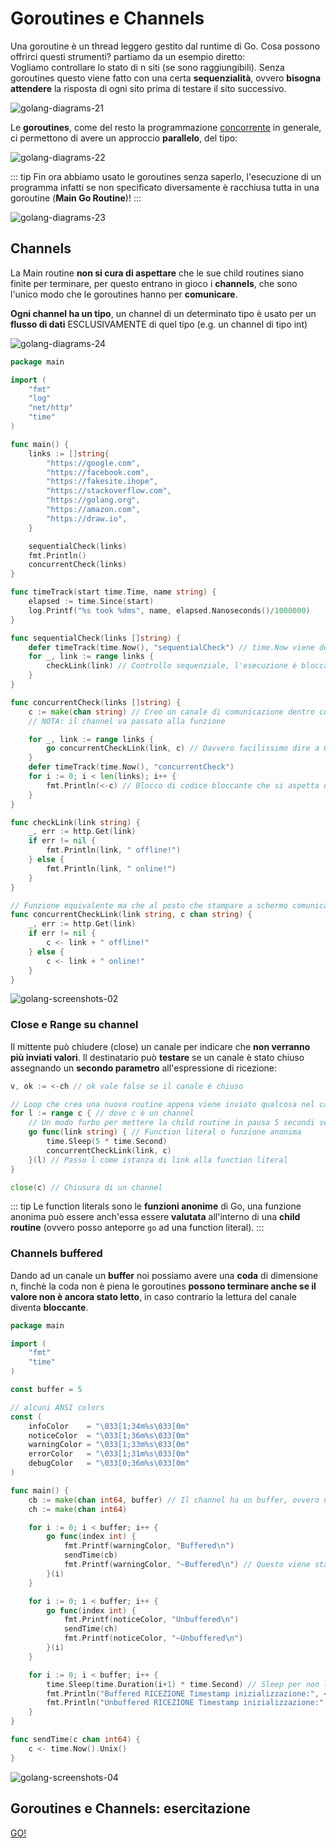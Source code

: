 # Goroutines e Channels
Una goroutine è un thread leggero gestito dal runtime di Go. Cosa possono offrirci questi strumenti? partiamo da un esempio diretto:<br>
Vogliamo controllare lo stato di n siti (se sono raggiungibili). Senza goroutines questo viene fatto con una certa **sequenzialità**, ovvero **bisogna attendere** la risposta di ogni sito prima di testare il sito successivo.

![golang-diagrams-21](../assets/golang-diagrams-21.png)

Le **goroutines**, come del resto la programmazione [concorrente](https://it.wikipedia.org/wiki/Concorrenza_(informatica)) in generale, ci permettono di avere un approccio **parallelo**, del tipo:

![golang-diagrams-22](../assets/golang-diagrams-22.png)

::: tip
Fin ora abbiamo usato le goroutines senza saperlo, l'esecuzione di un programma infatti se non specificato diversamente è racchiusa tutta in una goroutine (**Main Go Routine**)!
:::

![golang-diagrams-23](../assets/golang-diagrams-23.png)

## Channels
La Main routine **non si cura di aspettare** che le sue child routines siano finite per terminare, per questo entrano in gioco i **channels**, che sono l'unico modo che le goroutines hanno per **comunicare**.<br>

**Ogni channel ha un tipo**, un channel di un determinato tipo è usato per un **flusso di dati** ESCLUSIVAMENTE di quel tipo (e.g. un channel di tipo int)

![golang-diagrams-24](../assets/golang-diagrams-24.png)

```go
package main

import (
	"fmt"
	"log"
	"net/http"
	"time"
)

func main() {
	links := []string{
		"https://google.com",
		"https://facebook.com",
		"https://fakesite.ihope",
		"https://stackoverflow.com",
		"https://golang.org",
		"https://amazon.com",
		"https://draw.io",
	}

	sequentialCheck(links)
	fmt.Println()
	concurrentCheck(links)
}

func timeTrack(start time.Time, name string) {
	elapsed := time.Since(start)
	log.Printf("%s took %dms", name, elapsed.Nanoseconds()/1000000)
}

func sequentialCheck(links []string) {
	defer timeTrack(time.Now(), "sequentialCheck") // time.Now viene determinato subito ma la funzione grazie a defer viene chiamata solo una volta finito il for
	for _, link := range links {
		checkLink(link) // Controllo sequenziale, l'esecuzione è bloccata finchè la funzione non finisce
	}
}

func concurrentCheck(links []string) {
	c := make(chan string) // Creo un canale di comunicazione dentro cui posso passare dei valori string
	// NOTA: il channel va passato alla funzione

	for _, link := range links {
		go concurrentCheckLink(link, c) // Davvero facilissimo dire a Go di eseguire del codice in maniera concorrente!
	}
	defer timeTrack(time.Now(), "concurrentCheck")
	for i := 0; i < len(links); i++ {
		fmt.Println(<-c) // Blocco di codice bloccante che si aspetta un output da parte del canale c
	}
}

func checkLink(link string) {
	_, err := http.Get(link)
	if err != nil {
		fmt.Println(link, " offline!")
	} else {
		fmt.Println(link, " online!")
	}
}

// Funzione equivalente ma che al posto che stampare a schermo comunica all'interno di un channel
func concurrentCheckLink(link string, c chan string) {
	_, err := http.Get(link)
	if err != nil {
		c <- link + " offline!"
	} else {
		c <- link + " online!"
	}
}
```

![golang-screenshots-02](../assets/golang-screenshots-02.png)

### Close e Range su channel
Il mittente può chiudere (close) un canale per indicare che **non verranno più inviati valori**. Il destinatario può **testare** se un canale è stato chiuso assegnando un **secondo parametro** all'espressione di ricezione:
```go
v, ok := <-ch // ok vale false se il canale è chiuso

// Loop che crea una nuova routine appena viene inviato qualcosa nel canale fino ad una eventuale close
for l := range c { // dove c è un channel
    // Un modo furbo per mettere la child routine in pausa 5 secondi senza bloccare anche la main routine (e non modificare la funzione con la logica)
    go func(link string) { // Function literal o funzione anonima
        time.Sleep(5 * time.Second)
        concurrentCheckLink(link, c)
    }(l) // Passo l come istanza di link alla function literal
}

close(c) // Chiusura di un channel
```
::: tip
Le function literals sono le **funzioni anonime** di Go, una funzione anonima può essere anch'essa essere **valutata** all'interno di una **child routine** (ovvero posso anteporre `go` ad una function literal).
:::

### Channels buffered
Dando ad un canale un **buffer** noi possiamo avere una **coda** di dimensione n, finchè la coda non è piena le goroutines **possono terminare anche se il valore non è ancora stato letto**, in caso contrario la lettura del canale diventa **bloccante**.
```go
package main

import (
	"fmt"
	"time"
)

const buffer = 5

// alcuni ANSI colors
const (
	infoColor    = "\033[1;34m%s\033[0m"
	noticeColor  = "\033[1;36m%s\033[0m"
	warningColor = "\033[1;33m%s\033[0m"
	errorColor   = "\033[1;31m%s\033[0m"
	debugColor   = "\033[0;36m%s\033[0m"
)

func main() {
	cb := make(chan int64, buffer) // Il channel ha un buffer, ovvero una coda di valori, così anche se non ho ancora letto il valore la routine può terminare
	ch := make(chan int64)

	for i := 0; i < buffer; i++ {
		go func(index int) {
			fmt.Printf(warningColor, "Buffered\n")
			sendTime(cb)
			fmt.Printf(warningColor, "~Buffered\n") // Questo viene stampato quando la goroutine termina
		}(i)
	}

	for i := 0; i < buffer; i++ {
		go func(index int) {
			fmt.Printf(noticeColor, "Unbuffered\n")
			sendTime(ch)
			fmt.Printf(noticeColor, "~Unbuffered\n")
		}(i)
	}

	for i := 0; i < buffer; i++ {
		time.Sleep(time.Duration(i+1) * time.Second) // Sleep per non leggere subito ciò che mi arriva nei canali (se no non si vedrebbe una differenza tra i channel)
		fmt.Println("Buffered RICEZIONE Timestamp inizializzazione:", <-cb, "Timestamp attuale:", time.Now().Unix())
		fmt.Println("Unbuffered RICEZIONE Timestamp inizializzazione:", <-ch, "Timestamp attuale:", time.Now().Unix())
	}
}

func sendTime(c chan int64) {
	c <- time.Now().Unix()
}
```

![golang-screenshots-04](../assets/golang-screenshots-04.png)

## Goroutines e Channels: esercitazione
[GO!](./exercise-factorial.md)
